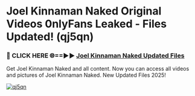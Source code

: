 # Joel Kinnaman Naked Original Videos 0nlyFans Leaked - Files Updated! (qj5qn)

<h3>🔴 CLICK HERE 🌐==►► <a href="https://tinyurl.com/up5wt9bj" rel="nofollow">Joel Kinnaman Naked Updated Files</a></h3>

Get Joel Kinnaman Naked and all content. Now you can access all videos and pictures of Joel Kinnaman Naked. New Updated Files 2025!

[![qj5qn](https://i.imgur.com/ABiUzMV.gif)](https://tinyurl.com/up5wt9bj)

